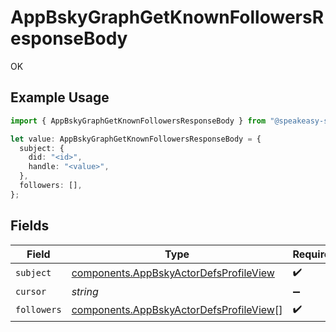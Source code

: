# AppBskyGraphGetKnownFollowersResponseBody

OK

## Example Usage

```typescript
import { AppBskyGraphGetKnownFollowersResponseBody } from "@speakeasy-sdks/bluesky/models/operations";

let value: AppBskyGraphGetKnownFollowersResponseBody = {
  subject: {
    did: "<id>",
    handle: "<value>",
  },
  followers: [],
};
```

## Fields

| Field                                                                                              | Type                                                                                               | Required                                                                                           | Description                                                                                        |
| -------------------------------------------------------------------------------------------------- | -------------------------------------------------------------------------------------------------- | -------------------------------------------------------------------------------------------------- | -------------------------------------------------------------------------------------------------- |
| `subject`                                                                                          | [components.AppBskyActorDefsProfileView](../../models/components/appbskyactordefsprofileview.md)   | :heavy_check_mark:                                                                                 | N/A                                                                                                |
| `cursor`                                                                                           | *string*                                                                                           | :heavy_minus_sign:                                                                                 | N/A                                                                                                |
| `followers`                                                                                        | [components.AppBskyActorDefsProfileView](../../models/components/appbskyactordefsprofileview.md)[] | :heavy_check_mark:                                                                                 | N/A                                                                                                |